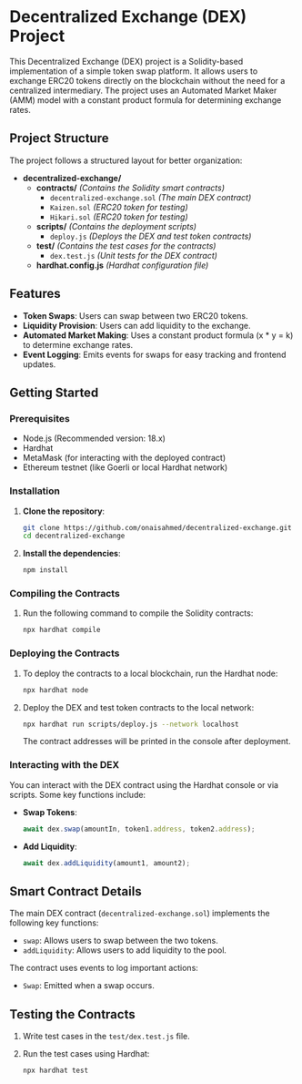 # Decentralized Exchange (DEX) Project

This Decentralized Exchange (DEX) project is a Solidity-based implementation of a simple token swap platform. It allows users to exchange ERC20 tokens directly on the blockchain without the need for a centralized intermediary. The project uses an Automated Market Maker (AMM) model with a constant product formula for determining exchange rates.

## Project Structure

The project follows a structured layout for better organization:

- **decentralized-exchange/**
  - **contracts/** _(Contains the Solidity smart contracts)_
    - `decentralized-exchange.sol` _(The main DEX contract)_
    - `Kaizen.sol` _(ERC20 token for testing)_
    - `Hikari.sol` _(ERC20 token for testing)_
  - **scripts/** _(Contains the deployment scripts)_
    - `deploy.js` _(Deploys the DEX and test token contracts)_
  - **test/** _(Contains the test cases for the contracts)_
    - `dex.test.js` _(Unit tests for the DEX contract)_
  - **hardhat.config.js** _(Hardhat configuration file)_

## Features

- **Token Swaps**: Users can swap between two ERC20 tokens.
- **Liquidity Provision**: Users can add liquidity to the exchange.
- **Automated Market Making**: Uses a constant product formula (x \* y = k) to determine exchange rates.
- **Event Logging**: Emits events for swaps for easy tracking and frontend updates.

## Getting Started

### Prerequisites

- Node.js (Recommended version: 18.x)
- Hardhat
- MetaMask (for interacting with the deployed contract)
- Ethereum testnet (like Goerli or local Hardhat network)

### Installation

1. **Clone the repository**:

   ```bash
   git clone https://github.com/onaisahmed/decentralized-exchange.git
   cd decentralized-exchange
   ```

2. **Install the dependencies**:

   ```bash
   npm install
   ```

### Compiling the Contracts

1. Run the following command to compile the Solidity contracts:

   ```bash
   npx hardhat compile
   ```

### Deploying the Contracts

1. To deploy the contracts to a local blockchain, run the Hardhat node:

   ```bash
   npx hardhat node
   ```

2. Deploy the DEX and test token contracts to the local network:

   ```bash
   npx hardhat run scripts/deploy.js --network localhost
   ```

   The contract addresses will be printed in the console after deployment.

### Interacting with the DEX

You can interact with the DEX contract using the Hardhat console or via scripts. Some key functions include:

- **Swap Tokens**:

  ```js
  await dex.swap(amountIn, token1.address, token2.address);
  ```

- **Add Liquidity**:

  ```js
  await dex.addLiquidity(amount1, amount2);
  ```

## Smart Contract Details

The main DEX contract (`decentralized-exchange.sol`) implements the following key functions:

- `swap`: Allows users to swap between the two tokens.
- `addLiquidity`: Allows users to add liquidity to the pool.

The contract uses events to log important actions:

- `Swap`: Emitted when a swap occurs.

## Testing the Contracts

1. Write test cases in the `test/dex.test.js` file.
2. Run the test cases using Hardhat:

   ```bash
   npx hardhat test
   ```
